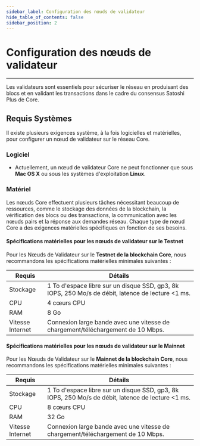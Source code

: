 ```yaml
---
sidebar_label: Configuration des nœuds de validateur
hide_table_of_contents: false
sidebar_position: 2
---
```


# Configuration des nœuds de validateur

---

Les validateurs sont essentiels pour sécuriser le réseau en produisant des blocs et en validant les transactions dans le cadre du consensus Satoshi Plus de Core.

## Requis Systèmes

Il existe plusieurs exigences système, à la fois logicielles et matérielles, pour configurer un nœud de validateur sur le réseau Core.

### Logiciel

- Actuellement, un nœud de validateur Core ne peut fonctionner que sous **Mac OS X** ou sous les systèmes d'exploitation **Linux**.

### Matériel

Les nœuds Core effectuent plusieurs tâches nécessitant beaucoup de ressources, comme le stockage des données de la blockchain, la vérification des blocs ou des transactions, la communication avec les nœuds pairs et la réponse aux demandes réseau. Chaque type de nœud Core a des exigences matérielles spécifiques en fonction de ses besoins.

#### Spécifications matérielles pour les nœuds de validateur sur le Testnet

Pour les Nœuds de Validateur sur le **Testnet de la blockchain Core**, nous recommandons les spécifications matérielles minimales suivantes :

| Requis           | Détails                                                                                                                                      |
| ---------------- | -------------------------------------------------------------------------------------------------------------------------------------------- |
| Stockage         | 1 To d'espace libre sur un disque SSD, gp3, 8k IOPS, 250 Mo/s de débit, latence de lecture \<1 ms. |
| CPU              | 4 cœurs CPU                                                                                                                                  |
| RAM              | 8 Go                                                                                                                                         |
| Vitesse Internet | Connexion large bande avec une vitesse de chargement/téléchargement de 10 Mbps.                                              |

#### Spécifications matérielles pour les nœuds de validateur sur le Mainnet

Pour les Nœuds de Validateur sur le **Mainnet de la blockchain Core**, nous recommandons les spécifications matérielles minimales suivantes :

| Requis           | Détails                                                                                                                                      |
| ---------------- | -------------------------------------------------------------------------------------------------------------------------------------------- |
| Stockage         | 1 To d'espace libre sur un disque SSD, gp3, 8k IOPS, 250 Mo/s de débit, latence de lecture \<1 ms. |
| CPU              | 8 cœurs CPU                                                                                                                                  |
| RAM              | 32 Go                                                                                                                                        |
| Vitesse Internet | Connexion large bande avec une vitesse de chargement/téléchargement de 10 Mbps.                                              |
